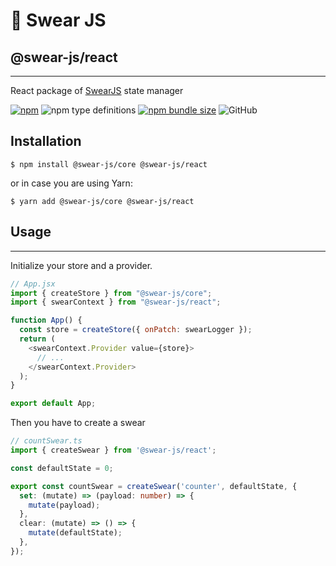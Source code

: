 # 🍭 Swear JS
## @swear-js/react
___
React package of [SwearJS](https://github.com/soundsnick/swear-js) state manager

[![npm](https://img.shields.io/npm/v/@swear-js/react?style=flat-square)](https://www.npmjs.com/package/@swear-js/react)
![npm type definitions](https://img.shields.io/npm/types/@swear-js/react?style=flat-square)
[![npm bundle size](https://img.shields.io/bundlephobia/minzip/@swear-js/react?style=flat-square)](https://bundlephobia.com/result?p=@swear-js/react)
![GitHub](https://img.shields.io/github/license/soundsnick/swear-js?style=flat-square)

## Installation
```
$ npm install @swear-js/core @swear-js/react
```

or in case you are using Yarn:
```
$ yarn add @swear-js/core @swear-js/react
```

## Usage
___
Initialize your store and a provider.

```javascript
// App.jsx
import { createStore } from "@swear-js/core";
import { swearContext } from "@swear-js/react";

function App() {
  const store = createStore({ onPatch: swearLogger });
  return (
    <swearContext.Provider value={store}>
      // ...
    </swearContext.Provider>
  );
}

export default App;
```

Then you have to create a swear
```typescript
// countSwear.ts
import { createSwear } from '@swear-js/react';

const defaultState = 0;

export const countSwear = createSwear('counter', defaultState, {
  set: (mutate) => (payload: number) => {
    mutate(payload);
  },
  clear: (mutate) => () => {
    mutate(defaultState);
  },
});
```
